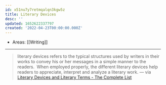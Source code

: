 ```yaml
---
id: x51nu7y7retmqalqn3kgw5z
title: Literary Devices
desc: ''
updated: 1652622337797
created: '2022-04-23T00:00:00.000Z'
---
```


- Areas: [[Writing]]

---
> literary devices refers to the typical structures used by writers in their works to convey his or her messages in a simple manner to the readers.  When employed properly, the different literary devices help readers to appreciate, interpret and analyze a literary work. — via [Literary Devices and Literary Terms - The Complete List](https://literarydevices.net/)

